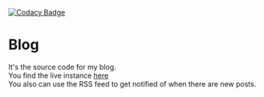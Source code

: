 [![Codacy Badge](https://app.codacy.com/project/badge/Grade/fd49b1a14156479492bf414fdde868bd)](https://www.codacy.com/gh/terminaldweller/web/dashboard?utm_source=github.com&utm_medium=referral&utm_content=terminaldweller/web&utm_campaign=Badge_Grade)

# Blog

It's the source code for my blog.<br/>
You find the live instance [here](https://blog.terminaldweller.com)<br/>
You also can use the RSS feed to get notified of when there are new posts.<br/>
